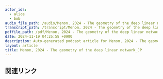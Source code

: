 ```yaml
---
actor_ids:
  - alice
  - bob
audio_file_path: /audio/Menon, 2024 - The geometry of the deep linear network_JP.wav
transcript_path: /transcript/Menon, 2024 - The geometry of the deep linear network_JP.txt
pdffile_path: /pdf/Menon, 2024 - The geometry of the deep linear network_JP.pdf
date: 2024-11-19 04:26:58 +0900
description: Auto-generated podcast article for Menon, 2024 - The geometry of the deep linear network_JP.
layout: article
title: Menon, 2024 - The geometry of the deep linear network_JP
---
```


## 関連リンク
